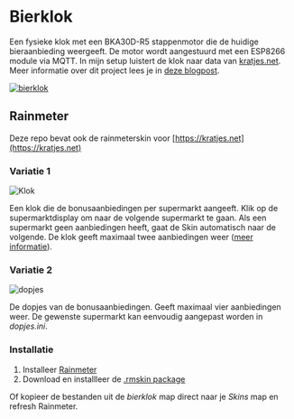 # Bierklok
Een fysieke klok met een BKA30D-R5 stappenmotor die de huidige bieraanbieding weergeeft. De motor wordt aangestuurd met een ESP8266 module via MQTT. In mijn setup luistert de klok naar data van [kratjes.net](https://kratjes.net). Meer informatie over dit project lees je in [deze blogpost](https://joszuijderwijk.nl/blog/2021/07/29/bierklok/).

[![bierklok](https://img.youtube.com/vi/E2udo9U9OrQ/0.jpg)](https://www.youtube.com/watch?v=E2udo9U9OrQ)

## Rainmeter
Deze repo bevat ook de rainmeterskin voor [https://kratjes.net](https://kratjes.net)

### Variatie 1
![Klok](https://i.imgur.com/Amryve0.gif)

Een klok die de bonusaanbiedingen per supermarkt aangeeft. Klik op de supermarktdisplay om naar de volgende supermarkt te gaan. Als een supermarkt geen aanbiedingen heeft, gaat de Skin automatisch naar de volgende. De klok geeft maximaal twee aanbiedingen weer ([meer informatie](https://joszuijderwijk.nl/kratjes)).

### Variatie 2
![dopjes](https://i.imgur.com/vGaZBOo.png)

De dopjes van de bonusaanbiedingen. Geeft maximaal vier aanbiedingen weer. De gewenste supermarkt kan eenvoudig aangepast worden in _dopjes.ini_.

### Installatie

1. Installeer [Rainmeter](https://www.rainmeter.net/)
2. Download en installleer de [.rmskin package](https://github.com/iovidius/bierklok/raw/main/Rainmeter/Bierklok_1.3.rmskin)

Of kopieer de bestanden uit de _bierklok_ map direct naar je _Skins_ map en refresh Rainmeter.
